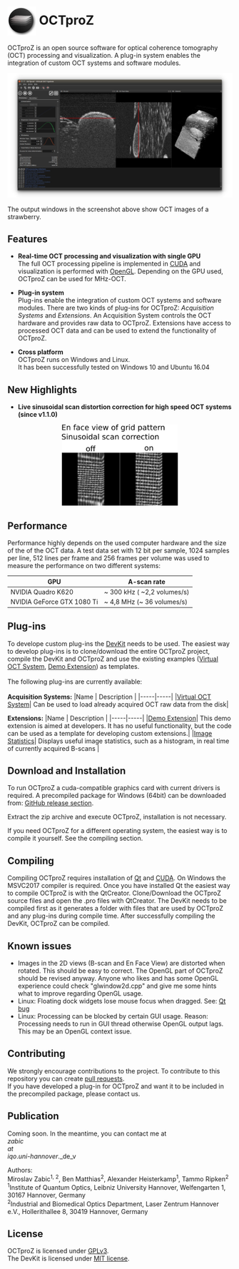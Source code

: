  # <img style="vertical-align:middle" img src="images/octproz_icon.png" width="64"> OCTproZ 

OCTproZ is an open source software for optical coherence tomography (OCT) processing and visualization. A plug-in system enables the integration of custom OCT systems and software modules.

<p align="center">
  <img src="images/octproz_screenshot_ubuntu.png" width="640">
</p>

The output windows in the screenshot above show OCT images of a strawberry. 


Features
--------

* **Real-time OCT processing and visualization with single GPU**  </br>
The full OCT processing pipeline is implemented in [CUDA](https://developer.nvidia.com/cuda-zone) and visualization is performed with [OpenGL](https://developer.nvidia.com/cuda-zone). Depending on the GPU used, OCTproZ can be used for MHz-OCT. 

* **Plug-in system** </br>
Plug-ins enable the integration of custom OCT systems and software modules. There are two kinds of plug-ins for OCTproZ: _Acquisition Systems_ and _Extensions_. An Acquisition System controls the OCT hardware and provides raw data to OCTproZ. Extensions have access to processed OCT data and can be used to extend the functionality of OCTproZ. 

* **Cross platform** </br>
OCTproZ runs on Windows and Linux. </br>
It has been successfully tested on Windows 10 and Ubuntu 16.04


New Highlights
--------

* **Live sinusoidal scan distortion correction for high speed OCT systems (since v1.1.0)**  </br>
<p align="center">
  <img src="images/sinusoidalCorrectionOnOff.png" width="260">
</p>


Performance
----------
Performance highly depends on the used computer hardware and the size of the of the OCT data. A test data set with 12 bit per sample, 1024 samples per line, 512 lines per frame and 256 frames per volume was used to measure the performance on two different systems:

GPU           | A-scan rate 
------------- | -------------
NVIDIA Quadro K620  | ~ 300 kHz ( ~2,2 volumes/s)
NVIDIA GeForce GTX 1080 Ti  | ~ 4,8 MHz (~ 36 volumes/s)


Plug-ins
----------
To develope custom plug-ins the [DevKit](octproz_devkit) needs to be used. The easiest way to develop plug-ins is to clone/download the entire OCTproZ project, compile the DevKit and OCTproZ and use the existing examples ([Virtual OCT System](octproz_virtual_oct_system), [Demo Extension](octproz_demo_extension)) as templates. </br></br>
The following plug-ins are currently available:
</br></br>
__Acquisition Systems:__
|Name | Description |
|-----|-----|
|[Virtual OCT System](octproz_virtual_oct_system)| Can be used to load already acquired OCT raw data from the disk|


__Extensions:__
|Name | Description |
|-----|-----|
|[Demo Extension](octproz_demo_extension)| This demo extension is aimed at developers. It has no useful functionality, but the code can be used as a template for developing custom extensions.|
|[Image Statistics](https://github.com/spectralcode/ImageStatisticsExtension)| Displays useful image statistics, such as a histogram, in real time of currently acquired B-scans |


Download and Installation
----------
To run OCTproZ a cuda-compatible graphics card with current drivers is required.
A precompiled package for Windows (64bit) can be downloaded from:
[GitHub release section](https://github.com/spectralcode/OCTproZ/releases).

Extract the zip archive and execute OCTproZ, installation is not necessary.

If you need OCTproZ for a different operating system, the easiest way is to compile it yourself. See the compiling section.


Compiling
---------

Compiling OCTproZ requires installation of [Qt](https://www.qt.io/) and [CUDA](https://developer.nvidia.com/cuda-zone). On Windows the MSVC2017 compiler is required. Once you have installed Qt the easiest way to compile
OCTproZ is with the QtCreator. Clone/Download the OCTproZ source files and open the .pro files with QtCreator. The DevKit needs to be compiled first as it generates a folder with files that are used by OCTproZ and any plug-ins during compile time. After successfully compiling the DevKit, OCTproZ can be compiled. </br>


Known issues
----------
- Images in the 2D views (B-scan and En Face View) are distorted when rotated. This should be easy to correct. The OpenGL part of OCTproZ should be revised anyway. Anyone who likes and has some OpenGL experience could check "glwindow2d.cpp" and give me some hints what to improve regarding OpenGL usage.
- Linux: Floating dock widgets lose mouse focus when dragged. See: [Qt bug](https://bugreports.qt.io/browse/QTBUG-65640)
- Linux: Processing can be blocked by certain GUI usage. Reason: Processing needs to run in GUI thread otherwise OpenGL output lags. This may be an OpenGL context issue. 


Contributing
----------
We strongly encourage contributions to the project. To contribute to this repository you can create [pull requests](https://help.github.com/en/github/collaborating-with-issues-and-pull-requests/about-pull-requests). </br>
If you have developed a plug-in for OCTproZ and want it to be included in the precompiled package, please contact us.


Publication
----------
Coming soon. In the meantime, you can contact me at </br>
_zabic_ _</br>_
_at_</br>
_iqo_._uni_-_hannover_._de_v</br>

Authors:</br>
Miroslav Zabic<sup>1, 2</sup>, Ben Matthias<sup>2</sup>, Alexander Heisterkamp<sup>1</sup>, Tammo Ripken<sup>2</sup></br>
<sup>1</sup>Institute of Quantum Optics, Leibniz University Hannover, Welfengarten 1, 30167 Hannover, Germany</br>
<sup>2</sup>Industrial and Biomedical Optics Department, Laser Zentrum Hannover e.V., Hollerithallee 8, 30419 Hannover, Germany</br>

License
----------
OCTproZ is licensed under [GPLv3](LICENSE).</br>
The DevKit is licensed under [MIT license](octproz_devkit/LICENSE).

